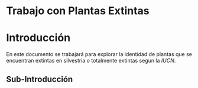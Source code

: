 Trabajo con Plantas Extintas
================

# Introducción

En este documento se trabajará para explorar la identidad de plantas que
se encuentran extintas en silvestria o totalmente extintas segun la
*IUCN*.

## Sub-Introducción
